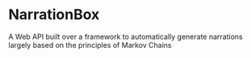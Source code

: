 # NarrationBox
A Web API built over a framework to automatically generate narrations largely based on the principles of Markov Chains
